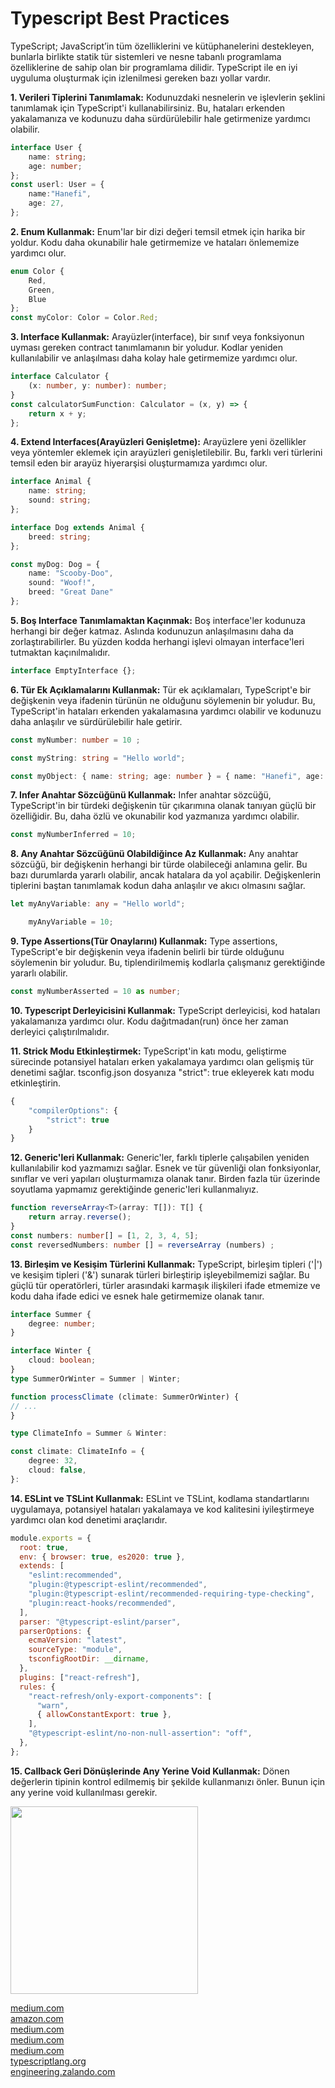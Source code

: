 # Typescript Best Practices

TypeScript; JavaScript’in tüm özelliklerini ve kütüphanelerini destekleyen, bunlarla birlikte statik tür sistemleri ve nesne tabanlı programlama özelliklerine de sahip olan bir programlama dilidir.
TypeScript ile en iyi uyguluma oluşturmak için izlenilmesi gereken bazı yollar vardır.

**1. Verileri Tiplerini Tanımlamak:**
Kodunuzdaki nesnelerin ve işlevlerin şeklini tanımlamak için TypeScript'i kullanabilirsiniz. Bu, hataları erkenden yakalamanıza ve kodunuzu daha sürdürülebilir hale getirmenize yardımcı olabilir.

```typeScript
interface User {
    name: string;
    age: number;
};
const userl: User = {
    name:"Hanefi",
    age: 27,
};
```

**2. Enum Kullanmak:**
Enum'lar bir dizi değeri temsil etmek için harika bir yoldur. Kodu daha okunabilir hale getirmemize ve hataları önlememize yardımcı olur.

```typeScript
enum Color {
    Red,
    Green,
    Blue
};
const myColor: Color = Color.Red;
```

**3. Interface Kullanmak:**
Arayüzler(interface), bir sınıf veya fonksiyonun uyması gereken contract tanımlamanın bir yoludur. Kodlar yeniden kullanılabilir ve anlaşılması daha kolay hale getirmemize yardımcı olur.

```typeScript
interface Calculator {
    (x: number, y: number): number;
}
const calculatorSumFunction: Calculator = (x, y) => {
    return x + y;
};
```

**4. Extend Interfaces(Arayüzleri Genişletme):**
Arayüzlere yeni özellikler veya yöntemler eklemek için arayüzleri genişletilebilir. Bu, farklı veri türlerini temsil eden bir arayüz hiyerarşisi oluşturmamıza yardımcı olur.

```typeScript
interface Animal {
    name: string;
    sound: string;
};

interface Dog extends Animal {
    breed: string;
};

const myDog: Dog = {
    name: "Scooby-Doo",
    sound: "Woof!",
    breed: "Great Dane"
};
```

**5. Boş Interface Tanımlamaktan Kaçınmak:**
Boş interface'ler kodunuza herhangi bir değer katmaz. Aslında kodunuzun anlaşılmasını daha da zorlaştırabilirler. Bu yüzden kodda herhangi işlevi olmayan interface'leri tutmaktan kaçınılmalıdır.

```typeScript
interface EmptyInterface {};
```

**6. Tür Ek Açıklamalarını Kullanmak:**
Tür ek açıklamaları, TypeScript'e bir değişkenin veya ifadenin türünün ne olduğunu söylemenin bir yoludur. Bu, TypeScript'in hataları erkenden yakalamasına yardımcı olabilir ve kodunuzu daha anlaşılır ve sürdürülebilir hale getirir.

```typeScript
const myNumber: number = 10 ;

const myString: string = "Hello world";

const myObject: { name: string; age: number } = { name: "Hanefi", age: 27 };
```

**7. Infer Anahtar Sözcüğünü Kullanmak:**
Infer anahtar sözcüğü, TypeScript'in bir türdeki değişkenin tür çıkarımına olanak tanıyan güçlü bir özelliğidir. Bu, daha özlü ve okunabilir kod yazmanıza yardımcı olabilir.

```typeScript
const myNumberInferred = 10;
```

**8. Any Anahtar Sözcüğünü Olabildiğince Az Kullanmak:**
Any anahtar sözcüğü, bir değişkenin herhangi bir türde olabileceği anlamına gelir. Bu bazı durumlarda yararlı olabilir, ancak hatalara da yol açabilir. Değişkenlerin tiplerini baştan tanımlamak kodun daha anlaşılır ve akıcı olmasını sağlar.

```typeScript
let myAnyVariable: any = "Hello world";

    myAnyVariable = 10;
```

**9. Type Assertions(Tür Onaylarını) Kullanmak:**
Type assertions, TypeScript'e bir değişkenin veya ifadenin belirli bir türde olduğunu söylemenin bir yoludur. Bu, tiplendirilmemiş kodlarla çalışmanız gerektiğinde yararlı olabilir.

```typeScript
const myNumberAsserted = 10 as number;
```

**10. Typescript Derleyicisini Kullanmak:**
TypeScript derleyicisi, kod hataları yakalamanıza yardımcı olur. Kodu dağıtmadan(run) önce her zaman derleyici çalıştırılmalıdır.

**11. Strick Modu Etkinleştirmek:**
TypeScript'in katı modu, geliştirme sürecinde potansiyel hataları erken yakalamaya yardımcı olan gelişmiş tür denetimi sağlar. tsconfig.json dosyanıza "strict": true ekleyerek katı modu etkinleştirin.

```javascript
{
    "compilerOptions": {
        "strict": true
    }
}
```

**12. Generic'leri Kullanmak:**
Generic'ler, farklı tiplerle çalışabilen yeniden kullanılabilir kod yazmamızı sağlar. Esnek ve tür güvenliği olan fonksiyonlar, sınıflar ve veri yapıları oluşturmamıza olanak tanır. Birden fazla tür üzerinde soyutlama yapmamız gerektiğinde generic'leri kullanmalıyız.

```typeScript
function reverseArray<T>(array: T[]): T[] {
    return array.reverse();
}
const numbers: number[] = [1, 2, 3, 4, 5];
const reversedNumbers: number [] = reverseArray (numbers) ;
```

**13. Birleşim ve Kesişim Türlerini Kullanmak:**
TypeScript, birleşim tipleri ('|') ve kesişim tipleri ('&') sunarak türleri birleştirip işleyebilmemizi sağlar. Bu güçlü tür operatörleri, türler arasındaki karmaşık ilişkileri ifade etmemize ve kodu daha ifade edici ve esnek hale getirmemize olanak tanır.

```typeScript
interface Summer {
    degree: number;
}

interface Winter {
    cloud: boolean;
}
type SummerOrWinter = Summer | Winter;

function processClimate (climate: SummerOrWinter) {
// ...
}

type ClimateInfo = Summer & Winter:

const climate: ClimateInfo = {
    degree: 32,
    cloud: false,
}:
```

**14. ESLint ve TSLint Kullanmak:**
ESLint ve TSLint, kodlama standartlarını uygulamaya, potansiyel hataları yakalamaya ve kod kalitesini iyileştirmeye yardımcı olan kod denetimi araçlarıdır.

```javascript
module.exports = {
  root: true,
  env: { browser: true, es2020: true },
  extends: [
    "eslint:recommended",
    "plugin:@typescript-eslint/recommended",
    "plugin:@typescript-eslint/recommended-requiring-type-checking",
    "plugin:react-hooks/recommended",
  ],
  parser: "@typescript-eslint/parser",
  parserOptions: {
    ecmaVersion: "latest",
    sourceType: "module",
    tsconfigRootDir: __dirname,
  },
  plugins: ["react-refresh"],
  rules: {
    "react-refresh/only-export-components": [
      "warn",
      { allowConstantExport: true },
    ],
    "@typescript-eslint/no-non-null-assertion": "off",
  },
};
```

**15. Callback Geri Dönüşlerinde Any Yerine Void Kullanmak:**
Dönen değerlerin tipinin kontrol edilmemiş bir şekilde kullanmanızı önler. Bunun için any yerine void kullanılması gerekir.

<img width=300 src="https://github.com/hanefigulbahar/Malwation-Tasks/assets/90277530/8a1845f8-6e26-4472-81f6-8dc5866e6e6b">

[medium.com](https://medium.com/@hanefigulbahar/what-is-typescript-how-to-use-it-a8b9c894c673)\
[amazon.com](https://docs.aws.amazon.com/prescriptive-guidance/latest/best-practices-cdk-typescript-iac/typescript-best-practices.html)\
[medium.com](https://itnext.io/mastering-typescript-21-best-practices-for-improved-code-quality-2f7615e1fdc3)\
[medium.com](https://medium.com/@warkiringoda/typescript-best-practices-2021-a58aee199661)\
[medium.com](https://blog.bitsrc.io/best-practices-for-writing-clean-and-maintainable-typescript-code-1cc6a7f029dc)\
[typescriptlang.org](https://www.typescriptlang.org/docs/handbook/declaration-files/do-s-and-don-ts.html)\
[engineering.zalando.com](https://engineering.zalando.com/posts/2019/02/typescript-best-practices.html)
